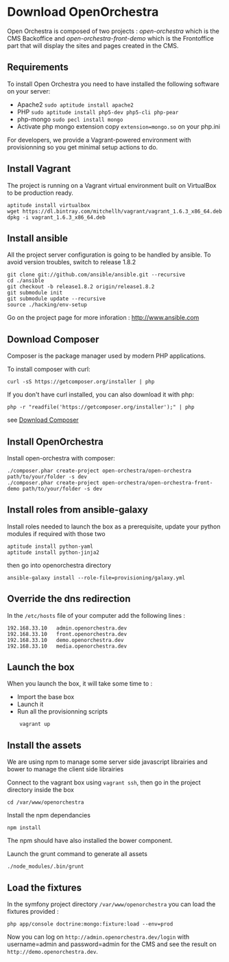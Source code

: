 # Download OpenOrchestra

Open Orchestra is composed of two projects : _open-orchestra_ which is the CMS Backoffice and _open-orchestra-front-demo_ which is the Frontoffice part that will display the sites and pages created in the CMS.

## Requirements

To install Open Orchestra you need to have installed the following software on your server:

* Apache2 `sudo aptitude install apache2`
* PHP `sudo aptitude install php5-dev php5-cli php-pear`
* php-mongo  `sudo pecl install mongo`
* Activate php mongo extension copy `extension=mongo.so` on your php.ini

For developers, we provide a Vagrant-powered environment with provisionning so you get minimal setup actions to do.

## Install Vagrant
The project is running on a Vagrant virtual environment built on VirtualBox to be production ready.

    aptitude install virtualbox
    wget https://dl.bintray.com/mitchellh/vagrant/vagrant_1.6.3_x86_64.deb
    dpkg -i vagrant_1.6.3_x86_64.deb

## Install ansible
All the project server configuration is going to be handled by ansible.
To avoid version troubles, switch to release 1.8.2

    git clone git://github.com/ansible/ansible.git --recursive
    cd ./ansible
    git checkout -b release1.8.2 origin/release1.8.2
    git submodule init
    git submodule update --recursive
    source ./hacking/env-setup

Go on the project page for more inforation : http://www.ansible.com

## Download Composer
Composer is the package manager used by modern PHP applications.

To install composer with curl:

    curl -sS https://getcomposer.org/installer | php

If you don't have curl installed, you can also download it with php:

    php -r "readfile('https://getcomposer.org/installer');" | php

see [Download Composer](https://getcomposer.org/download/)

## Install OpenOrchestra
Install open-orchestra with composer:

    ./composer.phar create-project open-orchestra/open-orchestra path/to/your/folder -s dev
    ./composer.phar create-project open-orchestra/open-orchestra-front-demo path/to/your/folder -s dev

## Install roles from ansible-galaxy
Install roles needed to launch the box
as a prerequisite, update your python modules if required with those two

    aptitude install python-yaml
    aptitude install python-jinja2

then go into openorchestra directory

    ansible-galaxy install --role-file=provisioning/galaxy.yml

## Override the dns redirection
In the `/etc/hosts` file of your computer add the following lines :

    192.168.33.10   admin.openorchestra.dev
    192.168.33.10   front.openorchestra.dev
    192.168.33.10   demo.openorchestra.dev
    192.168.33.10   media.openorchestra.dev

## Launch the box
When you launch the box, it will take some time to :

* Import the base box
* Launch it
* Run all the provisionning scripts

```
    vagrant up
```

## Install the assets
We are using npm to manage some server side javascript librairies and bower to manage the client side librairies

Connect to the vagrant box using `vagrant ssh`, then go in the project directory inside the box

    cd /var/www/openorchestra

Install the npm dependancies

    npm install

The npm should have also installed the bower component.

Launch the grunt command to generate all assets

    ./node_modules/.bin/grunt

## Load the fixtures
In the symfony project directory `/var/www/openorchestra` you can load the fixtures provided :

    php app/console doctrine:mongo:fixture:load --env=prod

Now you can log on `http://admin.openorchestra.dev/login` with username=admin and password=admin for the CMS and see the result on `http://demo.openorchestra.dev`.
